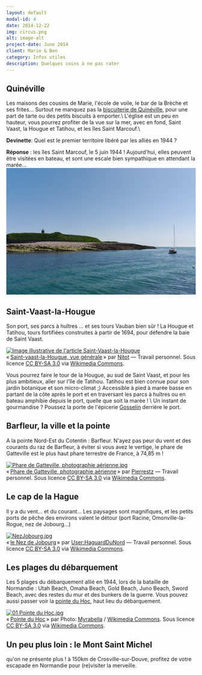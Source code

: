 ```yaml
---
layout: default
modal-id: 4
date: 2014-12-22
img: circus.png
alt: image-alt
project-date: June 2014
client: Marie & Ben
category: Infos utiles
description: Quelques coins à ne pas rater
---
```


## Quinéville
Les maisons des cousins de Marie, l'école de voile, le bar de la Brèche et ses frites...
Surtout ne manquez pas la [biscuiterie de Quinéville](http://www.biscuiterie-quineville.com), pour une part de tarte ou des petits biscuits à emporter.\\
L'église est un peu en hauteur, vous pourrez profiter de la vue sur la mer, avec en fond, Saint Vaast, la Hougue et Tatihou, et les îles Saint Marcouf.\\


**Devinette**:
Quel est le premier territoire libéré par les alliés en 1944 ?


**Réponse** :
les îles Saint Marcouf, le 5 juin 1944 ! Aujourd'hui, elles peuvent être visitées en bateau, et sont une escale bien sympathique en attendant la marée... ![test](img/saint_marcouf.jpg)


## Saint-Vaast-la-Hougue
Son port, ses parcs à huîtres ... et ses tours Vauban bien sûr ! La Hougue et Tatihou, tours fortifiées construites à partir de 1694, pour défendre la baie de Saint Vaast. 

<p><a href="http://commons.wikimedia.org/wiki/File:Saint-vaast-a-hougue-vue-generale.jpg#mediaviewer/File:Saint-vaast-a-hougue-vue-generale.jpg"><img alt="Image illustrative de l'article Saint-Vaast-la-Hougue" src="http://upload.wikimedia.org/wikipedia/commons/3/34/Saint-vaast-a-hougue-vue-generale.jpg" height="412" width="640"></a><br>« <a href="http://commons.wikimedia.org/wiki/File:Saint-vaast-a-hougue-vue-generale.jpg#mediaviewer/File:Saint-vaast-a-hougue-vue-generale.jpg">Saint-vaast-la-Hougue, vue générale</a> » par <a href="//commons.wikimedia.org/wiki/User:Nitot" title="User:Nitot">Nitot</a> — <span class="int-own-work">Travail personnel</span>. Sous licence <a title="Creative Commons Attribution-Share Alike 3.0" href="http://creativecommons.org/licenses/by-sa/3.0">CC BY-SA 3.0</a> via <a href="//commons.wikimedia.org/wiki/">Wikimedia Commons</a>.</p>

Vous pourrez faire le tour de la Hougue, au sud de Saint Vaast, et pour les plus ambitieux, aller sur l'île de Tatihou. Tatihou est bien connue pour son jardin botanique et son micro-climat ;) Accessible à pied à marée basse en partant de la côte après le port et en traversant les parcs à huîtres ou en bateau amphibie depuis le port, quelle que soit la marée ! \\
Un instant de gourmandise ? Poussez la porte de l'épicerie [Gosselin](http://www.maison-gosselin.fr) derrière le port. 


## Barfleur, la ville et la pointe
A la pointe Nord-Est du Cotentin : Barfleur. N'ayez pas peur du vent et des courants du raz de Barfleur, à éviter si vous avez le vertige, le phare de Gatteville est le plus haut phare terrestre de France, à 74,85 m ! 

<p><a href="http://commons.wikimedia.org/wiki/File:Phare_de_Gatteville,_photographie_a%C3%A9rienne.jpg#mediaviewer/File:Phare_de_Gatteville,_photographie_a%C3%A9rienne.jpg"><img src="http://upload.wikimedia.org/wikipedia/commons/f/fc/Phare_de_Gatteville%2C_photographie_a%C3%A9rienne.jpg" alt="Phare de Gatteville, photographie aérienne.jpg" height="428" width="640"></a><br>« <a href="http://commons.wikimedia.org/wiki/File:Phare_de_Gatteville,_photographie_a%C3%A9rienne.jpg#mediaviewer/File:Phare_de_Gatteville,_photographie_a%C3%A9rienne.jpg">Phare de Gatteville, photographie aérienne</a> » par <a href="//commons.wikimedia.org/wiki/User:Pierrestz" title="User:Pierrestz">Pierrestz</a> — <span class="int-own-work">Travail personnel</span>. Sous licence <a href="http://creativecommons.org/licenses/by-sa/3.0" title="Creative Commons Attribution-Share Alike 3.0">CC BY-SA 3.0</a> via <a href="//commons.wikimedia.org/wiki/">Wikimedia Commons</a>.</p>

## Le cap de la Hague
Il y a du vent... et du courant... Les paysages sont magnifiques, et les petits ports de pêche des environs valent le détour (port Racine, Omonville-la-Rogue, nez de Jobourg...)

<p><a href="http://commons.wikimedia.org/wiki/File:NezJobourg.jpg#mediaviewer/File:NezJobourg.jpg"><img src="http://upload.wikimedia.org/wikipedia/commons/6/6b/NezJobourg.jpg" alt="NezJobourg.jpg" height="480" width="636"></a><br>« <a href="http://commons.wikimedia.org/wiki/File:NezJobourg.jpg#mediaviewer/File:NezJobourg.jpg">le Nez de Jobourg</a> » par <a href="//commons.wikimedia.org/wiki/User:HaguardDuNord" title="User:HaguardDuNord">User:HaguardDuNord</a> — <span class="int-own-work">Travail personnel</span>. Sous licence <a href="http://creativecommons.org/licenses/by-sa/3.0/" title="Creative Commons Attribution-Share Alike 3.0">CC BY-SA 3.0</a> via <a href="//commons.wikimedia.org/wiki/">Wikimedia Commons</a>.</p>


## Les plages du débarquement
Les 5 plages du débarquement allié en 1944, lors de la bataille de Normandie : Utah Beach, Omaha Beach, Gold Beach, Juno Beach, Sword Beach, avec des restes du mur et des bunkers de la guerre. Vous pouvez aussi passer voir la [pointe du Hoc](http://fr.wikipedia.org/wiki/Pointe_du_Hoc), haut lieu du débarquement.

<p><a href="http://commons.wikimedia.org/wiki/File:01_Pointe_du_Hoc.jpg#mediaviewer/File:01_Pointe_du_Hoc.jpg"><img src="http://upload.wikimedia.org/wikipedia/commons/c/cc/01_Pointe_du_Hoc.jpg" alt="01 Pointe du Hoc.jpg" height="425" width="640"></a><br>« <a href="http://commons.wikimedia.org/wiki/File:01_Pointe_du_Hoc.jpg#mediaviewer/File:01_Pointe_du_Hoc.jpg">Pointe du Hoc</a> » par Photo: <a href="//commons.wikimedia.org/wiki/User:Myrabella" title="User:Myrabella">Myrabella</a>&nbsp;/&nbsp;<a href="//commons.wikimedia.org/wiki/Main_Page" title="Main Page">Wikimedia Commons</a>. Sous licence <a href="http://creativecommons.org/licenses/by-sa/3.0" title="Creative Commons Attribution-Share Alike 3.0">CC BY-SA 3.0</a> via <a href="//commons.wikimedia.org/wiki/">Wikimedia Commons</a>.</p>


## Un peu plus loin : le Mont Saint Michel
qu'on ne présente plus ! à 150km de Crosville-sur-Douve, profitez de votre escapade en Normandie pour (re)visiter la merveille.
